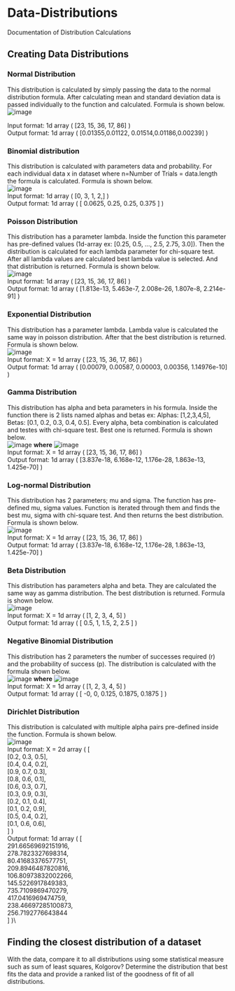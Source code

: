 # Data-Distributions
Documentation of Distribution Calculations

## Creating Data Distributions
### Normal Distribution
This distribution is calculated by simply passing the data to the normal distribution formula.
After calculating mean and standard deviation data is passed individually to the function and calculated. Formula is shown below.\
![image](https://github.com/uralaltan/Data-Distributions/assets/112475938/7ccea6a2-ba12-4024-9067-19340e5ba623)

Input format: 1d array ( [23, 15, 36, 17, 86] )\
Output format: 1d array ( [0.01355,0.01122, 0.01514,0.01186,0.00239] )

### Binomial distribution
This distribution is calculated with parameters data and probability.
For each individual data x in dataset where n=Number of Trials = data.length the formula is calculated. Formula is shown below.\
![image](https://github.com/uralaltan/Data-Distributions/assets/112475938/7e57c7e2-db3e-44c0-9194-92cb252e7626)\
Input format: 1d array ( [0, 3, 1, 2,] )\
Output format: 1d array ( [ 0.0625, 0.25, 0.25, 0.375 ] )

###	Poisson Distribution
This distribution has a parameter lambda. Inside the function this parameter has pre-defined values (1d-array ex: [0.25, 0.5, …, 2.5, 2.75, 3.0]). Then the distribution is calculated for each lambda parameter for chi-square test. After all lambda values are calculated best lambda value is selected. And that distribution is returned. Formula is shown below.\
![image](https://github.com/uralaltan/Data-Distributions/assets/112475938/a6bf7db4-c006-4924-8181-a9a1487e3104)\
Input format: 1d array ( [23, 15, 36, 17, 86] )\
Output format: 1d array ( [1.813e-13, 5.463e-7,  2.008e-26, 1.807e-8, 2.214e-91] )

###	Exponential Distribution
This distribution has a parameter lambda. Lambda value is calculated the same way in poisson distribution. After that the best distribution is returned. Formula is shown below.\
![image](https://github.com/uralaltan/Data-Distributions/assets/112475938/e83c4327-7f13-4c16-8d58-6f0bd0dd8802)\
Input format: X = 1d array ( [23, 15, 36, 17, 86] )\
Output format: 1d array ( [0.00079, 0.00587, 0.00003, 0.00356, 1.14976e-10] ) 

### Gamma Distribution
This distribution has alpha and beta parameters in his formula. Inside the function there is 2 lists named alphas and betas ex: Alphas: [1,2,3,4,5], Betas: [0.1, 0.2, 0.3, 0.4, 0.5]. Every alpha, beta combination is calculated and testes with chi-square test. Best one is returned. Formula is shown below.\
![image](https://github.com/uralaltan/Data-Distributions/assets/112475938/3037fa2e-5740-46b0-a438-a943c458e841) **where** ![image](https://github.com/uralaltan/Best-Fitting-Distribution/assets/112475938/b15dcd71-d455-45ba-bc81-8d8294775bd0)
\
Input format: X = 1d array ( [23, 15, 36, 17, 86] )\
Output format: 1d array ( [3.837e-18, 6.168e-12, 1.176e-28, 1.863e-13, 1.425e-70] ) 

###	Log-normal Distribution
This distribution has 2 parameters; mu and sigma. The function has pre-defined mu, sigma values. Function is iterated through them and finds the best mu, sigma with chi-square test. And then returns the best distribution. Formula is shown below.\
![image](https://github.com/uralaltan/Best-Fitting-Distribution/assets/112475938/8278a594-aa39-485c-a895-e81812913e9a)\
Input format: X = 1d array ( [23, 15, 36, 17, 86] )\
Output format: 1d array ( [3.837e-18, 6.168e-12, 1.176e-28, 1.863e-13, 1.425e-70] ) 
 
###	Beta Distribution
This distribution has parameters alpha and beta. They are calculated the same way as gamma distribution. The best distribution is returned. Formula is shown below.\
![image](https://github.com/uralaltan/Best-Fitting-Distribution/assets/112475938/f23a572f-ca0e-471c-a3d7-dc935b0d35d1)\
Input format: X = 1d array ( [1, 2, 3, 4, 5] )\
Output format: 1d array ( [ 0.5, 1, 1.5, 2, 2.5 ] ) 

###	Negative Binomial Distribution
This distribution has 2 parameters the number of successes required (r) and the probability of success (p). The distribution is calculated with the formula shown below.\
![image](https://github.com/uralaltan/Best-Fitting-Distribution/assets/112475938/37b50c7f-be5f-416d-9f88-e9b9534c6bff) **where** ![image](https://github.com/uralaltan/Best-Fitting-Distribution/assets/112475938/dd6b6872-c082-427b-a03f-0a26c07313f3)\
Input format: X = 1d array ( [1, 2, 3, 4, 5] )\
Output format: 1d array ( [ -0, 0, 0.125, 0.1875, 0.1875 ] ) 
 
###	Dirichlet Distribution
This distribution is calculated with multiple alpha pairs pre-defined inside the function. Formula is shown below.\
![image](https://github.com/uralaltan/Best-Fitting-Distribution/assets/112475938/e091df5e-ccad-4ae5-9129-dd2deacb64ec)\
Input format: X = 2d array ( [\
  [0.2, 0.3, 0.5],\
  [0.4, 0.4, 0.2],\
  [0.9, 0.7, 0.3],\
  [0.8, 0.6, 0.1],\
  [0.6, 0.3, 0.7],\
  [0.3, 0.9, 0.3],\
  [0.2, 0.1, 0.4],\
  [0.1, 0.2, 0.9],\
  [0.5, 0.4, 0.2],\
  [0.1, 0.6, 0.6],\
] )\
Output format: 1d array ( [\
  291.66569692151916,\
  278.7823327698314,\
  80.41683376577751,\
  209.8946487820816,\
  106.80973832002266,\
  145.5226917849383,\
  735.7109869470279,\
  417.0416969474759,\
  238.46697285100873,\
  256.7192776643844\
] )\
  
## Finding the closest distribution of a dataset
With the data, compare it to all distributions using some statistical measure such as sum of least squares, Kolgorov?
Determine the distribution that best fits the data and provide a ranked list of the goodness of fit of all distributions.
